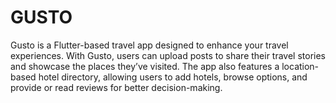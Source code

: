 # GUSTO

Gusto is a Flutter-based travel app designed to enhance your travel experiences. With Gusto, users can upload posts to share their travel stories and showcase the places they’ve visited. The app also features a location-based hotel directory, allowing users to add hotels, browse options, and provide or read reviews for better decision-making.
